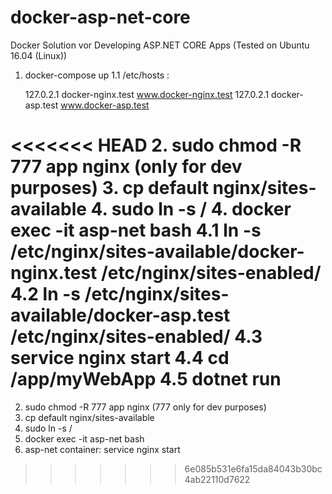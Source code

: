 # docker-asp-net-core
Docker Solution vor Developing ASP.NET CORE Apps (Tested on Ubuntu 16.04 (Linux))


1. docker-compose up
	1.1 /etc/hosts :

	127.0.2.1 docker-nginx.test www.docker-nginx.test
    127.0.2.1 docker-asp.test www.docker-asp.test

<<<<<<< HEAD
2. sudo chmod -R 777 app nginx (only for dev purposes)
3. cp default nginx/sites-available
4. sudo ln  -s <absoluter pfad zu sites-available>/<dateiname> <absoluter pfad zu sites-enabled>
4. docker exec -it asp-net bash 
	4.1 ln -s /etc/nginx/sites-available/docker-nginx.test /etc/nginx/sites-enabled/
	4.2 ln -s /etc/nginx/sites-available/docker-asp.test /etc/nginx/sites-enabled/
	4.3 service nginx start
	4.4 cd /app/myWebApp 
	4.5 dotnet run
=======
2. sudo chmod -R 777 app nginx (777 only for dev purposes)
3. cp default nginx/sites-available
4. sudo ln  -s <absoluter pfad zu sites-available>/<dateiname> <absoluter pfad zu sites-enabled>
4. docker exec -it asp-net bash 
5. asp-net container:   service nginx start
>>>>>>> 6e085b531e6fa15da84043b30bc4ab22110d7622
